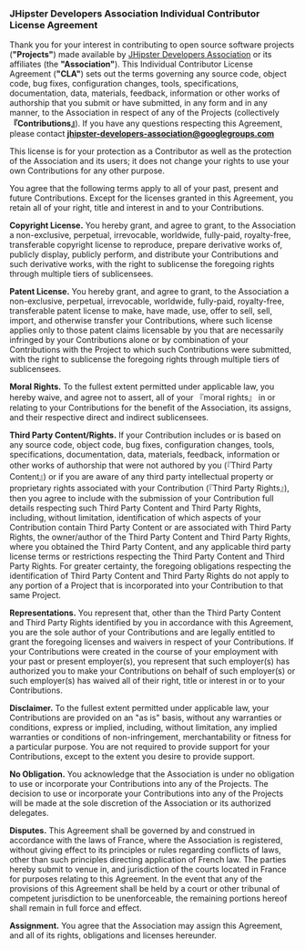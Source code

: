 ### JHipster Developers Association Individual Contributor License Agreement

Thank you for your interest in contributing to open source software projects (**"Projects"**) 
made available by [JHipster Developers Association](https://www.jhipster.tech/association/) 
or its affiliates (the **"Association"**). This Individual Contributor License Agreement (**"CLA"**) sets out the 
terms governing any source code, object code, bug fixes, configuration changes, tools, specifications, 
documentation, data, materials, feedback, information or other works of authorship that you submit or 
have submitted, in any form and in any manner, to the Association in respect of any of the Projects 
(collectively **『Contributions』**). If you have any questions respecting this Agreement, 
please contact **jhipster-developers-association@googlegroups.com**


This license is for your protection as a Contributor as well as the protection of the Association 
and its users; it does not change your rights to use your own Contributions for any other purpose.


You agree that the following terms apply to all of your past, present and future Contributions. 
Except for the licenses granted in this Agreement, you retain all of your right, title and interest in and 
to your Contributions.

**Copyright License.** You hereby grant, and agree to grant, to the Association a non-exclusive, perpetual, 
irrevocable, worldwide, fully-paid, royalty-free, transferable copyright license to reproduce, prepare 
derivative works of, publicly display, publicly perform, and distribute your Contributions and such 
derivative works, with the right to sublicense the foregoing rights through multiple tiers of sublicensees.


**Patent License.** You hereby grant, and agree to grant, to the Association a non-exclusive, perpetual, irrevocable,
worldwide, fully-paid, royalty-free, transferable patent license to make, have made, use, offer to sell, sell,
import, and otherwise transfer your Contributions, where such license applies only to those patent claims
licensable by you that are necessarily infringed by your Contributions alone or by combination of your
Contributions with the Project to which such Contributions were submitted, with the right to sublicense the
foregoing rights through multiple tiers of sublicensees.


**Moral Rights.** To the fullest extent permitted under applicable law, you hereby waive, and agree not to
assert, all of your 『moral rights』 in or relating to your Contributions for the benefit of the Association, its assigns, and
their respective direct and indirect sublicensees.


**Third Party Content/Rights.** If your Contribution includes or is based on any source code, object code, bug
fixes, configuration changes, tools, specifications, documentation, data, materials, feedback, information or
other works of authorship that were not authored by you (『Third Party Content』) or if you are aware of any
third party intellectual property or proprietary rights associated with your Contribution (『Third Party Rights』),
then you agree to include with the submission of your Contribution full details respecting such Third Party
Content and Third Party Rights, including, without limitation, identification of which aspects of your
Contribution contain Third Party Content or are associated with Third Party Rights, the owner/author of the
Third Party Content and Third Party Rights, where you obtained the Third Party Content, and any applicable
third party license terms or restrictions respecting the Third Party Content and Third Party Rights. For greater
certainty, the foregoing obligations respecting the identification of Third Party Content and Third Party Rights
do not apply to any portion of a Project that is incorporated into your Contribution to that same Project.


**Representations.** You represent that, other than the Third Party Content and Third Party Rights identified by
you in accordance with this Agreement, you are the sole author of your Contributions and are legally entitled
to grant the foregoing licenses and waivers in respect of your Contributions. If your Contributions were
created in the course of your employment with your past or present employer(s), you represent that such
employer(s) has authorized you to make your Contributions on behalf of such employer(s) or such employer(s) has waived all of their right, title or interest in or to your Contributions.


**Disclaimer.** To the fullest extent permitted under applicable law, your Contributions are provided on an "as is"
basis, without any warranties or conditions, express or implied, including, without limitation, any implied
warranties or conditions of non-infringement, merchantability or fitness for a particular purpose. You are not
required to provide support for your Contributions, except to the extent you desire to provide support.


**No Obligation.** You acknowledge that the Association is under no obligation to use or incorporate your Contributions
into any of the Projects. The decision to use or incorporate your Contributions into any of the Projects will be
made at the sole discretion of the Association or its authorized delegates.


**Disputes.** This Agreement shall be governed by and construed in accordance with the laws of France, 
where the Association is registered, without giving effect to its principles or rules regarding conflicts of laws,
other than such principles directing application of French law. The parties hereby submit to venue in, and
jurisdiction of the courts located in France for purposes relating to this Agreement. In the event
that any of the provisions of this Agreement shall be held by a court or other tribunal of competent jurisdiction
to be unenforceable, the remaining portions hereof shall remain in full force and effect.


**Assignment.** You agree that the Association may assign this Agreement, and all of its rights, obligations and licenses
hereunder.
